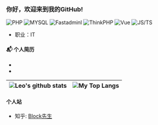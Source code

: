 ### 你好，欢迎来到我的GitHub!



![PHP](https://img.shields.io/badge/PHP-%E8%AF%AD%E8%A8%80-blue)
![MYSQL](https://img.shields.io/badge/MySQL-%E6%95%B0%E6%8D%AE%E5%BA%93-yellow)
![Fastadminl](https://img.shields.io/badge/Fastadmin-%E6%A1%86%E6%9E%B6-orange)
![ThinkPHP](https://img.shields.io/badge/ThinkPHP-%E6%A1%86%E6%9E%B6-green)
![Vue](https://img.shields.io/badge/VUE--%E8%AF%AD%E8%A8%80-green)
![JS/TS](https://img.shields.io/badge/JS/TS--%E8%AF%AD%E8%A8%80-green)
- 职业：IT


#### 📬 个人简历

- 

- 

|![Leo's github stats](https://github-readme-stats.vercel.app/api?username=jameslee-7&show_icons=true&locale=en&hide_border=true)|![My Top Langs](https://github-readme-stats.vercel.app/api/top-langs/?username=jameslee-7&locale=en&hide_border=true&layout=compact)|
|-|-|


#### 个人站

- 知乎: [Block先生](https://www.zhihu.com/people/blake-25-47)
